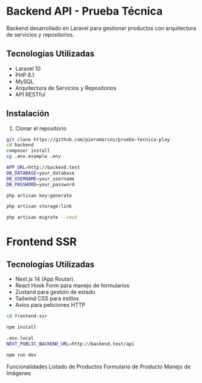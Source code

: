 # Backend API - Prueba Técnica

Backend desarrollado en Laravel para gestionar productos con arquitectura de servicios y repositorios.

## Tecnologías Utilizadas

- Laravel 10
- PHP 8.1
- MySQL
- Arquitectura de Servicios y Repositorios
- API RESTful

## Instalación

1. Clonar el repositorio
```bash
git clone https://github.com/pieromarcoz/prueba-tecnica-play
cd backend
composer install
cp .env.example .env

APP_URL=http://backend.test
DB_DATABASE=your_database
DB_USERNAME=your_username
DB_PASSWORD=your_password

php artisan key:generate

php artisan storage:link

php artisan migrate --seed

```
# Frontend SSR


## Tecnologías Utilizadas

- Next.js 14 (App Router)
- React Hook Form para manejo de formularios
- Zustand para gestión de estado
- Tailwind CSS para estilos
- Axios para peticiones HTTP

```bash
cd frontend-ssr

npm install

.env.local
NEXT_PUBLIC_BACKEND_URL=http://backend.test/api

npm run dev


```

Funcionalidades
Listado de Productos
Formulario de Producto
Manejo de Imágenes



